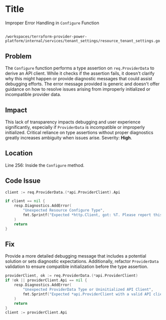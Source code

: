 # Title

Improper Error Handling in `Configure` Function

##

`/workspaces/terraform-provider-power-platform/internal/services/tenant_settings/resource_tenant_settings.go`

## Problem

The `Configure` function performs a type assertion on `req.ProviderData` to derive an API client. While it checks if the assertion fails, it doesn't clarify why this might happen or provide diagnostic messages that could assist debugging efforts. The error message provided is generic and doesn't offer guidance on how to resolve issues arising from improperly initialized or incompatible provider data.

## Impact

This lack of transparency impacts debugging and user experience significantly, especially if `ProviderData` is incompatible or improperly initialized. Critical reliance on type assertions without proper diagnostics greatly increases ambiguity when issues arise. Severity: **High**.

## Location

Line 256: Inside the `Configure` method.

## Code Issue

```go
client := req.ProviderData.(*api.ProviderClient).Api

if client == nil {
    resp.Diagnostics.AddError(
        "Unexpected Resource Configure Type",
        fmt.Sprintf("Expected *http.Client, got: %T. Please report this issue to the provider developers.", req.ProviderData),
    )
    return
}
```

## Fix

Provide a more detailed debugging message that includes a potential solution or sets diagnostic expectations. Additionally, refactor `ProviderData` validation to ensure compatible initialization before the type assertion.

```go
providerClient, ok := req.ProviderData.(*api.ProviderClient)
if !ok || providerClient.Api == nil {
    resp.Diagnostics.AddError(
        "Unexpected ProviderData Type or Uninitialized API Client",
        fmt.Sprintf("Expected *api.ProviderClient with a valid API client, got type: %T. Ensure the provider is properly initialized in configuration.", req.ProviderData),
    )
    return
}
client := providerClient.Api
```